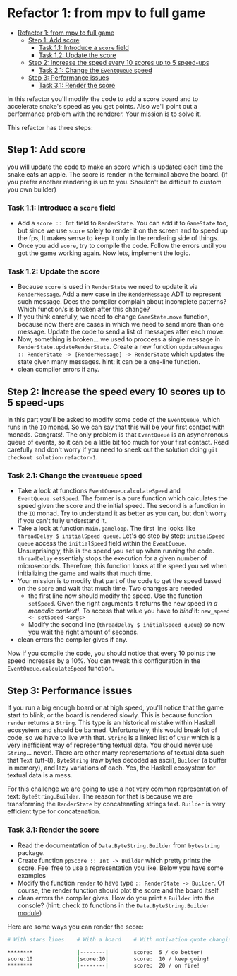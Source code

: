 # Refactor 1: from mpv to full game

- [Refactor 1: from mpv to full game](#refactor-1-from-mpv-to-full-game)
  - [Step 1: Add score](#step-1-add-score)
    - [Task 1.1: Introduce a `score` field](#task-11-introduce-a-score-field)
    - [Task 1.2: Update the score](#task-12-update-the-score)
  - [Step 2: Increase the speed every 10 scores up to 5 speed-ups](#step-2-increase-the-speed-every-10-scores-up-to-5-speed-ups)
    - [Task 2.1: Change the `EventQueue` speed](#task-21-change-the-eventqueue-speed)
  - [Step 3: Performance issues](#step-3-performance-issues)
    - [Task 3.1: Render the score](#task-31-render-the-score)
  
In this refactor you'll modify the code to add a score board and to accelerate snake's speed as you get points. Also we'll point out a performance problem with the renderer. Your mission is to solve it.

This refactor has three steps:

## Step 1: Add score

you will update the code to make an score which is updated each time the snake eats an apple. The score is render in the terminal above the board. (if you prefer another rendering is up to you. Shouldn't be difficult to custom you own builder)

### Task 1.1: Introduce a `score` field

- Add a `score :: Int` field to `RenderState`. You can add it to `GameState` too, but since we use `score` solely to render it on the screen and to speed up the fps, It makes sense to keep it only in the rendering side of things.
- Once you add `score`, try to compile the code. Follow the errors until you got the game working again. Now lets, implement the logic.

### Task 1.2: Update the score

- Because `score` is used in `RenderState` we need to update it via `RenderMessage`. Add a new case in the `RenderMessage` ADT to represent such message. Does the compiler complain about incomplete patterns? Which function/s is broken after this change?
- If you think carefully, we need to change `GameState.move` function, because now there are cases in which we need to send more than one message. Update the code to send a list of messages after each move.
- Now, something is broken... we used to proccess a single message in `RenderState.updateRenderState`. Create a new function `updateMessages :: RenderState -> [RenderMessage] -> RenderState` which updates the state given many messages. hint: it can be a one-line function.
- clean compiler errors if any.

## Step 2: Increase the speed every 10 scores up to 5 speed-ups

In this part you'll be asked to modify some code of the `EventQueue`, which runs in the `IO` monad. So we can say that this will be your first contact with monads. Congrats!. The only problem is that `EventQueue` is an asynchronous queue of events, so it can be a little bit too much for your first contact. Read carefully and don't worry if you need to sneek out the solution doing `git checkout solution-refactor-1`.

### Task 2.1: Change the `EventQueue` speed

- Take a look at functions `EventQueue.calculateSpeed` and `EventQueue.setSpeed`. The former is a pure function which calculates the speed given the score and the initial speed. The second is a function in the `IO` monad. Try to understand it as better as you can, but don't worry if you can't fully understand it.
- Take a look at function `Main.gameloop`. The first line looks like `threadDelay $ initialSpeed queue`. Let's go step by step: `initialSpeed queue` access the `initialSpeed` field within the `EventQueue`. Unsurprisingly, this is the speed you set up when running the code. `threadDelay` essentialy stops the execution for a given number of microseconds. Therefore, this function looks at the speed you set when initializing the game and waits that much time.
- Your mission is to modify that part of the code to get the speed based on the `score` and wait that much time. Two changes are needed
  - the first line now should modify the speed. Use the function `setSpeed`. Given the right arguments it returns the new speed _in a monadic context!_. To access that value you have to _bind_ it: `new_speed <- setSpeed <args>`
  - Modify the second line (`threadDelay $ initialSpeed queue`) so now you wait the right amount of seconds.
- clean errors the compiler gives if any.

Now if you compile the code, you should notice that every 10 points the speed increases by a 10%. You can tweak this configuration in the `EventQueue.calculateSpeed` function.

## Step 3: Performance issues

If you run a big enough board or at high speed, you'll notice that the game start to blink, or the board is rendered slowly. This is because function `render` returns a `String`. This type is an historical mistake within Haskell ecosystem and should be banned. Unfortunately, this would break lot of code, so we have to live with that. `String` is a linked list of `Char` which is a very inefficient way of representing textual data. You should never use `String`... never!. There are other many representations of textual data such that `Text` (utf-8), `ByteString` (raw bytes decoded as ascii), `Builder` (a buffer in memory), and lazy variations of each. Yes, the Haskell ecosystem for textual data is a mess.

For this challenge we are going to use a not very common representation of text: `ByteString.Builder`. The reason for that is because we are transforming the `RenderState` by concatenating strings text. `Builder` is very efficient type for concatenation.

### Task 3.1: Render the score

- Read the documentation of `Data.ByteString.Builder` from `bytestring` package.
- Create function `ppScore :: Int -> Builder` which pretty prints the score. Feel free to use a representation you like. Below you have some examples
- Modify the function `render` to have type `:: RenderState -> Builder`. Of course, the render function should plot the score and the board itself
- clean errors the compiler gives. How do you print a `Builder` into the console?  (hint: check `IO` functions in the `Data.ByteString.Builder` [module](https://hackage.haskell.org/package/bytestring-0.10.6.0/docs/Data-ByteString-Builder.html))

Here are some ways you can render the score:

```bash
# With stars lines    # With a board    # With motivation quote changing every 10 points
                                      
********              |--------|        score:  5 / do better!
score:10              |score:10|        score:  10 / keep going!
********              |--------|        score:  20 / on fire!
```

